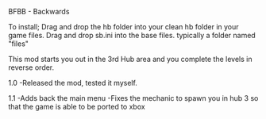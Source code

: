BFBB - Backwards

To install; Drag and drop the hb folder into your clean hb folder in your game files.
Drag and drop sb.ini into the base files. typically a folder named "files"

This mod starts you out in the 3rd Hub area and you complete the levels in reverse order. 

1.0
-Released the mod, tested it myself.

1.1
-Adds back the main menu
-Fixes the mechanic to spawn you in hub 3 so that the game is able to be ported to xbox

